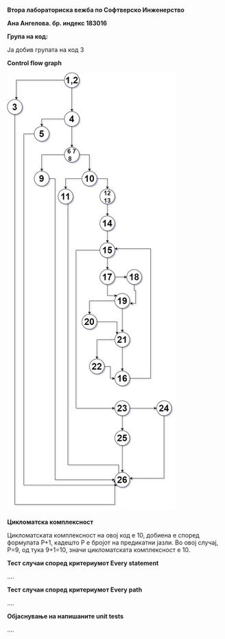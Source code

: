 **Втора лабораториска вежба по Софтверско Инженерство**

**Ана Ангелова. бр. индекс 183016**

**Група на код:**

Ја добив групата на код 3

**Control flow graph**

<img src="https://github.com/anaangelova/SI_lab2_183016/blob/master/Untitled%20Diagram.jpg?raw=true">

**Цикломатска комплексност**

Цикломатската комплексност на овој код е 10, добиена е според формулата P+1, кадешто P е бројот на предикатни јазли.
Во овој случај, P=9, од тука 9+1=10, значи цикломатската комплексност е 10.

**Тест случаи според критериумот Every statement**

....

**Тест случаи според критериумот Every path**

....

**Објаснување на напишаните unit tests**

....

